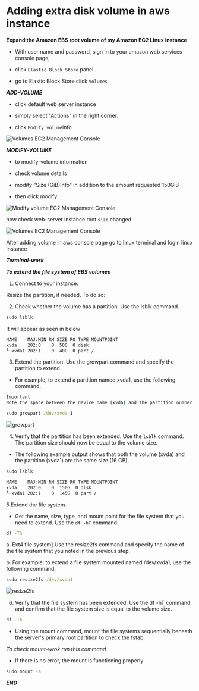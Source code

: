 # Adding extra disk volume in aws instance

**Expand the Amazon EBS root volume of my Amazon EC2 Linux instance**

- With user name and password, sign in to your amazon web services console page;

- click `Elastic Block Store` panel

- go to Elastic Block Store click `Volumes`

**_ADD-VOLUME_**

- click default web server instance

- simply select "Actions" in the right corner.

- click `Modify volume`info

![Volumes EC2 Management Console](https://user-images.githubusercontent.com/88568938/207848124-fd736242-23f1-4883-9d7b-31509b276175.png)

**_MODIFY-VOLUME_**

- to modify-volume information

- check volume details

- modify "Size (GiB)Info" in addition to the amount requested 150GiB

- then click modify

![Modify volume EC2 Management Console](https://user-images.githubusercontent.com/88568938/207834118-2bd1b2ae-c1a0-48b8-aebf-5c05f576a2b0.png)

now check web-server instance root `size` changed

![Volumes EC2 Management Console](https://user-images.githubusercontent.com/88568938/207834139-e994f995-f7be-487d-89fe-4ac47f118535.png)

After adding volume in aws console page go to linux terminal and login linux instance

**_Terminal-work_**

**_To extend the file system of EBS volumes_**

1. Connect to your instance.

Resize the partition, if needed. To do so:

2. Check whether the volume has a partition. Use the lsblk command.

```cmd
sudo lsblk
```

It will appear as seen in below

```diff
NAME    MAJ:MIN RM SIZE RO TYPE MOUNTPOINT
xvda    202:0    0  50G  0 disk
└─xvda1 202:1    0  40G  0 part /
```

3. Extend the partition. Use the growpart command and specify the partition to extend.

- For example, to extend a partition named xvda1, use the following command.

```cmd
Important
Note the space between the device name (xvda) and the partition number (1).
```

```cmd
sudo growpart /dev/xvda 1
```

![growpart](https://user-images.githubusercontent.com/88568938/207843780-03de9d6b-aaad-43d7-a598-30556e14f767.png)

4. Verify that the partition has been extended. Use the `lsblk` command. The partition size should now be equal to the volume size.

- The following example output shows that both the volume (xvda) and the partition (xvda1) are the same size (16 GB).

```cmd
sudo lsblk
```

```cmd
NAME    MAJ:MIN RM SIZE RO TYPE MOUNTPOINT
xvda    202:0    0  150G  0 disk
└─xvda1 202:1    0  145G  0 part /
```

5.Extend the file system.

- Get the name, size, type, and mount point for the file system that you need to extend. Use the `df -hT` command.

```cmd
df -Th
```

a. Ext4 file system] Use the resize2fs command and specify the name of the file system that you noted in the previous step.

b. For example, to extend a file system mounted named /dev/xvda1, use the following command.

```cmd
sudo resize2fs /dev/xvda1
```

![resize2fs](https://user-images.githubusercontent.com/88568938/207843870-9dfc0d44-8c69-4a8e-ab94-a5a269f62826.png)

6. Verify that the file system has been extended. Use the df -hT command and confirm that the file system size is equal to the volume size.

```cmd
df -Th
```

- Using the mount command, mount the file systems sequentially beneath the server's primary root partition to check the fstab.

_To check mount-wrok run this command_

- If there is no error, the mount is functioning properly

```cmd
sudo mount -a
```

**_END_**
